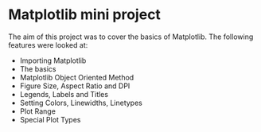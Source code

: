 # Matplotlib mini project

The aim of this project was to cover the basics of Matplotlib. The following features were looked at:
- Importing Matplotlib
- The basics
- Matplotlib Object Oriented Method
- Figure Size, Aspect Ratio and DPI
- Legends, Labels and Titles
- Setting Colors, Linewidths, Linetypes
- Plot Range
- Special Plot Types
